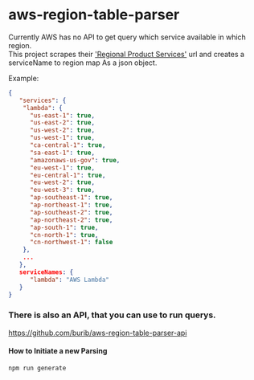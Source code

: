 # aws-region-table-parser
Currently AWS has no API to get query which service available in which region.  
This project scrapes their ['Regional Product Services'](http://aws.amazon.com/about-aws/global-infrastructure/regional-product-services/) url and creates a serviceName to region map As a json object.

Example:
```json
{
   "services": {
    "lambda": {
      "us-east-1": true,
      "us-east-2": true,
      "us-west-2": true,
      "us-west-1": true,
      "ca-central-1": true,
      "sa-east-1": true,
      "amazonaws-us-gov": true,
      "eu-west-1": true,
      "eu-central-1": true,
      "eu-west-2": true,
      "eu-west-3": true,
      "ap-southeast-1": true,
      "ap-northeast-1": true,
      "ap-southeast-2": true,
      "ap-northeast-2": true,
      "ap-south-1": true,
      "cn-north-1": true,
      "cn-northwest-1": false
    },
    ...
   },
   serviceNames: {
      "lambda": "AWS Lambda"
   }
}
```

### There is also an API, that you can use to run querys.
https://github.com/burib/aws-region-table-parser-api

#### How to Initiate a new Parsing
 ```bash 
npm run generate
```
